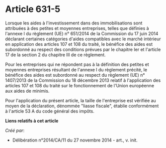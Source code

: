 # Article 631-5

Lorsque les aides à l'investissement dans des immobilisations sont attribuées à des petites et moyennes entreprises, telles
que définies à l'annexe I du règlement (UE) n° 651/2014 de la Commission du 17 juin 2014 déclarant certaines catégories
d'aides compatibles avec le marché intérieur en application des articles 107 et 108 du traité, le bénéfice des aides est
subordonné au respect des conditions prévues par le chapitre Ier et l'article 17 de la section 2 du chapitre III de ce
règlement.

Pour les entreprises qui ne répondent pas à la définition des petites et moyennes entreprises résultant de l'annexe I du
règlement précité, le bénéfice des aides est subordonné au respect du règlement (UE) n° 1407/2013 de la Commission du 18
décembre 2013 relatif à l'application des articles 107 et 108 du traité sur le fonctionnement de l'Union européenne aux aides
de minimis.

Pour l'application du présent article, la taille de l'entreprise est vérifiée au moyen de la déclaration, dénommée "liasse
fiscale", établie conformément à l'article 53 A du code général des impôts.

**Liens relatifs à cet article**

_Créé par_:

  - Délibération n°2014/CA/11 du 27 novembre 2014 - art., v. init.
